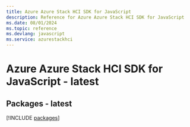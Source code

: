 ```yaml
---
title: Azure Azure Stack HCI SDK for JavaScript
description: Reference for Azure Azure Stack HCI SDK for JavaScript
ms.date: 08/01/2024
ms.topic: reference
ms.devlang: javascript
ms.service: azurestackhci
---
```

# Azure Azure Stack HCI SDK for JavaScript - latest
## Packages - latest
[!INCLUDE [packages](azure-stack-hci-index.md)]